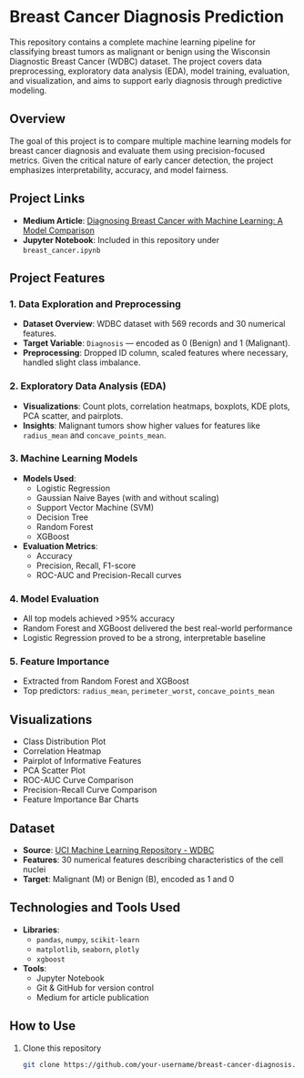 # Breast Cancer Diagnosis Prediction

This repository contains a complete machine learning pipeline for classifying breast tumors as malignant or benign using the Wisconsin Diagnostic Breast Cancer (WDBC) dataset. The project covers data preprocessing, exploratory data analysis (EDA), model training, evaluation, and visualization, and aims to support early diagnosis through predictive modeling.

## Overview

The goal of this project is to compare multiple machine learning models for breast cancer diagnosis and evaluate them using precision-focused metrics. Given the critical nature of early cancer detection, the project emphasizes interpretability, accuracy, and model fairness.

## Project Links

- **Medium Article**: [Diagnosing Breast Cancer with Machine Learning: A Model Comparison](https://medium.com/@rushhabhh/can-ai-detect-cancer-exploring-ml-models-on-breast-tumor-data-936f63edbe55)
- **Jupyter Notebook**: Included in this repository under `breast_cancer.ipynb`

## Project Features

### 1. Data Exploration and Preprocessing
- **Dataset Overview**: WDBC dataset with 569 records and 30 numerical features.
- **Target Variable**: `Diagnosis` — encoded as 0 (Benign) and 1 (Malignant).
- **Preprocessing**: Dropped ID column, scaled features where necessary, handled slight class imbalance.

### 2. Exploratory Data Analysis (EDA)
- **Visualizations**: Count plots, correlation heatmaps, boxplots, KDE plots, PCA scatter, and pairplots.
- **Insights**: Malignant tumors show higher values for features like `radius_mean` and `concave_points_mean`.

### 3. Machine Learning Models
- **Models Used**:
  - Logistic Regression
  - Gaussian Naive Bayes (with and without scaling)
  - Support Vector Machine (SVM)
  - Decision Tree
  - Random Forest
  - XGBoost
- **Evaluation Metrics**:
  - Accuracy
  - Precision, Recall, F1-score
  - ROC-AUC and Precision-Recall curves

### 4. Model Evaluation
- All top models achieved >95% accuracy
- Random Forest and XGBoost delivered the best real-world performance
- Logistic Regression proved to be a strong, interpretable baseline

### 5. Feature Importance
- Extracted from Random Forest and XGBoost
- Top predictors: `radius_mean`, `perimeter_worst`, `concave_points_mean`

## Visualizations

- Class Distribution Plot  
- Correlation Heatmap  
- Pairplot of Informative Features  
- PCA Scatter Plot  
- ROC-AUC Curve Comparison  
- Precision-Recall Curve Comparison  
- Feature Importance Bar Charts  

## Dataset

- **Source**: [UCI Machine Learning Repository - WDBC](https://archive.ics.uci.edu/ml/datasets/Breast+Cancer+Wisconsin+(Diagnostic))
- **Features**: 30 numerical features describing characteristics of the cell nuclei
- **Target**: Malignant (M) or Benign (B), encoded as 1 and 0

## Technologies and Tools Used

- **Libraries**: 
  - `pandas`, `numpy`, `scikit-learn`
  - `matplotlib`, `seaborn`, `plotly`
  - `xgboost`
- **Tools**:
  - Jupyter Notebook
  - Git & GitHub for version control
  - Medium for article publication

## How to Use

1. Clone this repository  
   ```bash
   git clone https://github.com/your-username/breast-cancer-diagnosis.git
